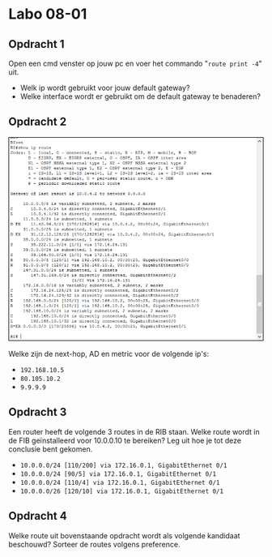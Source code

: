 # Labo 08-01


## Opdracht 1

Open een cmd venster op jouw pc en voer het commando "`route print -4`" uit.


- Welk ip wordt gebruikt voor jouw default gateway?
- Welke interface wordt er gebruikt om de default gateway te benaderen?


## Opdracht 2

![Een routing table](../../resources/images/lab-08-01-01.png)

Welke zijn de next-hop, AD en metric voor de volgende ip's:

- `192.168.10.5`
- `80.105.10.2`
- `9.9.9.9`

## Opdracht 3

Een router heeft de volgende 3 routes in de RIB staan. Welke route wordt in de FIB geïnstalleerd voor 10.0.0.10 te bereiken? Leg uit hoe je tot deze conclusie bent gekomen.

- `10.0.0.0/24 [110/200] via 172.16.0.1, GigabitEthernet 0/1`
- `10.0.0.0/24 [90/5] via 172.16.0.1, GigabitEthernet 0/1`
- `10.0.0.0/24 [110/4] via 172.16.0.1, GigabitEthernet 0/1`
- `10.0.0.0/26 [120/10] via 172.16.0.1, GigabitEthernet 0/1`

## Opdracht 4

Welke route uit bovenstaande opdracht wordt als volgende kandidaat beschouwd? Sorteer de routes volgens preference.